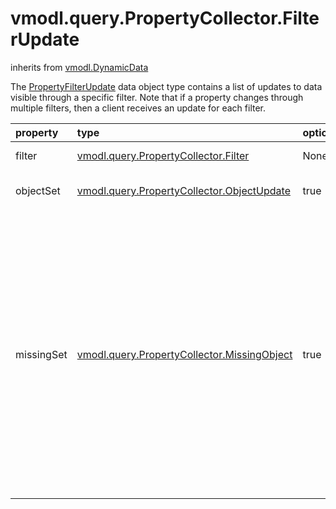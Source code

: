 vmodl.query.PropertyCollector.FilterUpdate
==========================================
inherits from [vmodl.DynamicData](docs/vmodl.DynamicData.md)


The <a href="vmodl.query.PropertyCollector.FilterUpdate.md">PropertyFilterUpdate</a> data object type contains a   list of updates to data visible through a specific filter. Note that if a   property changes through multiple filters, then a client receives an   update for each filter.

| property | type | optional | priv | desc |
|:---------|:-----|:---------|:-----|:-----|
| filter | [vmodl.query.PropertyCollector.Filter](vmodl.query.PropertyCollector.Filter.md "vmodl.query.PropertyCollector.Filter") | None | None | Filter that was updated. |
| objectSet | [vmodl.query.PropertyCollector.ObjectUpdate](vmodl.query.PropertyCollector.ObjectUpdate.md "vmodl.query.PropertyCollector.ObjectUpdate") | true | None | Set of changes to object properties in the filter. |
| missingSet | [vmodl.query.PropertyCollector.MissingObject](vmodl.query.PropertyCollector.MissingObject.md "vmodl.query.PropertyCollector.MissingObject") | true | None | Objects that could not be found on the server, but were specified in a   <a href="vmodl.query.PropertyCollector.FilterSpec.md#objectSet">objectSet</a>.    <p> This field will only be populated for objects that were determined   to be missing since the data version passed to <a href="vmodl.query.PropertyCollector.md#checkForUpdates">CheckForUpdates</a>, <a href="vmodl.query.PropertyCollector.md#waitForUpdates">WaitForUpdates</a>, or <a href="vmodl.query.PropertyCollector.md#waitForUpdatesEx">WaitForUpdatesEx</a> and will not contain objects that were missing   prior to that data version. |


